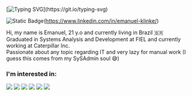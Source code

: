 [![Typing SVG](https://readme-typing-svg.herokuapp.com?font=Fira+Code&pause=1000&color=F5F70C&background=FFFFFF00&width=435&lines=Welcome+to+my+profile!)](https://git.io/typing-svg)

![Static Badge](https://img.shields.io/badge/linkedin-blue?style=for-the-badge&logo=linkedin&logoColor=white&link=https%3A%2F%2Fwww.linkedin.com%2Fin%2Femanuel-klinke%2F)(https://www.linkedin.com/in/emanuel-klinke/)


Hi, my name is Emanuel, 21 y.o and currently living in Brazil 🇧🇷<br>
Graduated in Systems Analysis and Development at FIEL and currently working at Caterpillar Inc.<br>
Passionate about any topic regarding IT and very lazy for manual work (I guess this comes from my SySAdmin soul 😅)


<h3>I'm interested in: </h3>
<div>
    <img src="https://img.shields.io/badge/MySql-blue?style=for-the-badge&logo=mysql&logoColor=white">
    <img src="https://img.shields.io/badge/postgresql-blue?style=for-the-badge&logo=postgresql&logoColor=white">
    <img src="https://img.shields.io/badge/git-orange?style=for-the-badge&logo=git&logoColor=white">
    <img src="https://img.shields.io/badge/python-blue?style=for-the-badge&logo=python&logoColor=white">
    <img src="https://img.shields.io/badge/javascript-yellow?style=for-the-badge&logo=javascript&logoColor=white">
    <img src="https://img.shields.io/badge/node.js-purple?style=for-the-badge&logo=node.js&logoColor=white">
</div>
<!--<div align="center">
  <a href="https://github.com/e1ghts1x">
  <!---<img height="180em" src="https://github-readme-stats.vercel.app/api?username=e1ghts1x&show_icons=true&theme=dracula&include_all_commits=true count_private=true"/>
  <img height="180em" src="https://github-readme-stats.vercel.app/api/top-langs/?username=e1ghts1x&layout=compact&langs_count=7&theme=dracula"/>
</div>--->
<!---
e1ghts1x/e1ghts1x is a ✨ special ✨ repository because its `README.md` (this file) appears on your GitHub profile.
You can click the Preview link to take a look at your changes.
--->
<!-- 
- 👋 Hi, I’m @e1ghts1x, or just Emanuel.
- 🌎 I'm From Brazil, a lovely country <3
- 👀 I’m interested in learn more and more.
- 🌱 I’m currently learning system development and analysis (my first graduation).
-->
